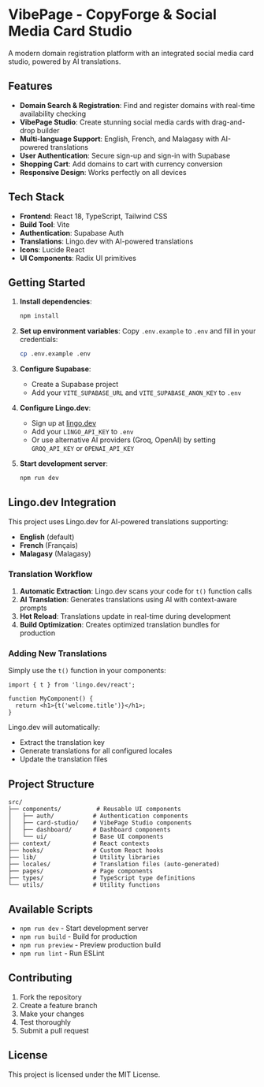 # VibePage - CopyForge & Social Media Card Studio

A modern domain registration platform with an integrated social media card studio, powered by AI translations.

## Features

- **Domain Search & Registration**: Find and register domains with real-time availability checking
- **VibePage Studio**: Create stunning social media cards with drag-and-drop builder
- **Multi-language Support**: English, French, and Malagasy with AI-powered translations
- **User Authentication**: Secure sign-up and sign-in with Supabase
- **Shopping Cart**: Add domains to cart with currency conversion
- **Responsive Design**: Works perfectly on all devices

## Tech Stack

- **Frontend**: React 18, TypeScript, Tailwind CSS
- **Build Tool**: Vite
- **Authentication**: Supabase Auth
- **Translations**: Lingo.dev with AI-powered translations
- **Icons**: Lucide React
- **UI Components**: Radix UI primitives

## Getting Started

1. **Install dependencies**:
   ```bash
   npm install
   ```

2. **Set up environment variables**:
   Copy `.env.example` to `.env` and fill in your credentials:
   ```bash
   cp .env.example .env
   ```

3. **Configure Supabase**:
   - Create a Supabase project
   - Add your `VITE_SUPABASE_URL` and `VITE_SUPABASE_ANON_KEY` to `.env`

4. **Configure Lingo.dev**:
   - Sign up at [lingo.dev](https://lingo.dev)
   - Add your `LINGO_API_KEY` to `.env`
   - Or use alternative AI providers (Groq, OpenAI) by setting `GROQ_API_KEY` or `OPENAI_API_KEY`

5. **Start development server**:
   ```bash
   npm run dev
   ```

## Lingo.dev Integration

This project uses Lingo.dev for AI-powered translations supporting:

- **English** (default)
- **French** (Français)
- **Malagasy** (Malagasy)

### Translation Workflow

1. **Automatic Extraction**: Lingo.dev scans your code for `t()` function calls
2. **AI Translation**: Generates translations using AI with context-aware prompts
3. **Hot Reload**: Translations update in real-time during development
4. **Build Optimization**: Creates optimized translation bundles for production

### Adding New Translations

Simply use the `t()` function in your components:

```tsx
import { t } from 'lingo.dev/react';

function MyComponent() {
  return <h1>{t('welcome.title')}</h1>;
}
```

Lingo.dev will automatically:
- Extract the translation key
- Generate translations for all configured locales
- Update the translation files

## Project Structure

```
src/
├── components/          # Reusable UI components
│   ├── auth/           # Authentication components
│   ├── card-studio/    # VibePage Studio components
│   ├── dashboard/      # Dashboard components
│   └── ui/             # Base UI components
├── context/            # React contexts
├── hooks/              # Custom React hooks
├── lib/                # Utility libraries
├── locales/            # Translation files (auto-generated)
├── pages/              # Page components
├── types/              # TypeScript type definitions
└── utils/              # Utility functions
```

## Available Scripts

- `npm run dev` - Start development server
- `npm run build` - Build for production
- `npm run preview` - Preview production build
- `npm run lint` - Run ESLint

## Contributing

1. Fork the repository
2. Create a feature branch
3. Make your changes
4. Test thoroughly
5. Submit a pull request

## License

This project is licensed under the MIT License.
